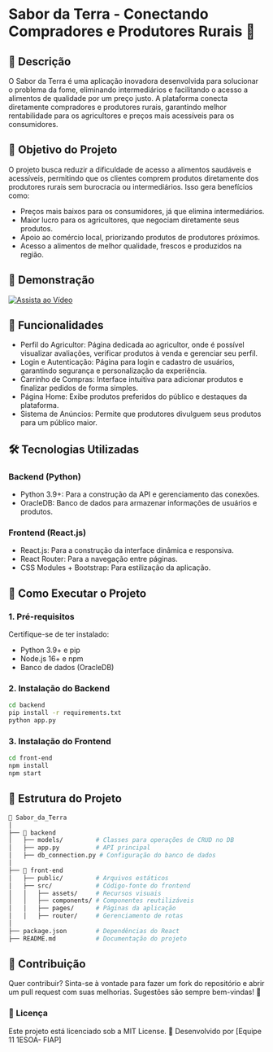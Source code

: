 # Sabor da Terra - Conectando Compradores e Produtores Rurais 🌱

## 📝 Descrição
O Sabor da Terra é uma aplicação inovadora desenvolvida para solucionar o problema da fome, eliminando intermediários e facilitando o acesso a alimentos de qualidade por um preço justo. A plataforma conecta diretamente compradores e produtores rurais, garantindo melhor rentabilidade para os agricultores e preços mais acessíveis para os consumidores.

## 🎯 Objetivo do Projeto
O projeto busca reduzir a dificuldade de acesso a alimentos saudáveis e acessíveis, permitindo que os clientes comprem produtos diretamente dos produtores rurais sem burocracia ou intermediários. Isso gera benefícios como:

- Preços mais baixos para os consumidores, já que elimina intermediários.
- Maior lucro para os agricultores, que negociam diretamente seus produtos.
- Apoio ao comércio local, priorizando produtos de produtores próximos.
- Acesso a alimentos de melhor qualidade, frescos e produzidos na região.

## 🎥 Demonstração

[![Assista ao Vídeo](https://img.youtube.com/vi/DKvtrd0x8_s/0.jpg)](https://www.youtube.com/watch?v=DKvtrd0x8_s)

## 🚀 Funcionalidades
- Perfil do Agricultor: Página dedicada ao agricultor, onde é possível visualizar avaliações, verificar produtos à venda e gerenciar seu perfil.
- Login e Autenticação: Página para login e cadastro de usuários, garantindo segurança e personalização da experiência.
- Carrinho de Compras: Interface intuitiva para adicionar produtos e finalizar pedidos de forma simples.
- Página Home: Exibe produtos preferidos do público e destaques da plataforma.
- Sistema de Anúncios: Permite que produtores divulguem seus produtos para um público maior.

## 🛠️ Tecnologias Utilizadas
### Backend (Python)
- Python 3.9+: Para a construção da API e gerenciamento das conexões.
- OracleDB: Banco de dados para armazenar informações de usuários e produtos.
### Frontend (React.js)
- React.js: Para a construção da interface dinâmica e responsiva.
- React Router: Para a navegação entre páginas.
- CSS Modules + Bootstrap: Para estilização da aplicação.

## 🚀 Como Executar o Projeto
### 1. Pré-requisitos
Certifique-se de ter instalado:
- Python 3.9+ e pip
- Node.js 16+ e npm
- Banco de dados (OracleDB)

### 2. Instalação do Backend
```bash
cd backend
pip install -r requirements.txt
python app.py
```

### 3. Instalação do Frontend
```bash
cd front-end
npm install
npm start
```

## 📂 Estrutura do Projeto
```bash
📂 Sabor_da_Terra
│
├── 📂 backend
│   ├── models/         # Classes para operações de CRUD no DB
│   ├── app.py          # API principal
│   ├── db_connection.py # Configuração do banco de dados
│
├── 📂 front-end
│   ├── public/         # Arquivos estáticos
│   ├── src/            # Código-fonte do frontend
│   │   ├── assets/     # Recursos visuais
│   │   ├── components/ # Componentes reutilizáveis
│   │   ├── pages/      # Páginas da aplicação
│   │   ├── router/     # Gerenciamento de rotas
│
├── package.json        # Dependências do React
├── README.md           # Documentação do projeto
```

## 🤝 Contribuição
Quer contribuir? Sinta-se à vontade para fazer um fork do repositório e abrir um pull request com suas melhorias. Sugestões são sempre bem-vindas! 🚀

### 📜 Licença
Este projeto está licenciado sob a MIT License.
🔗 Desenvolvido por [Equipe 11 1ESOA- FIAP]
